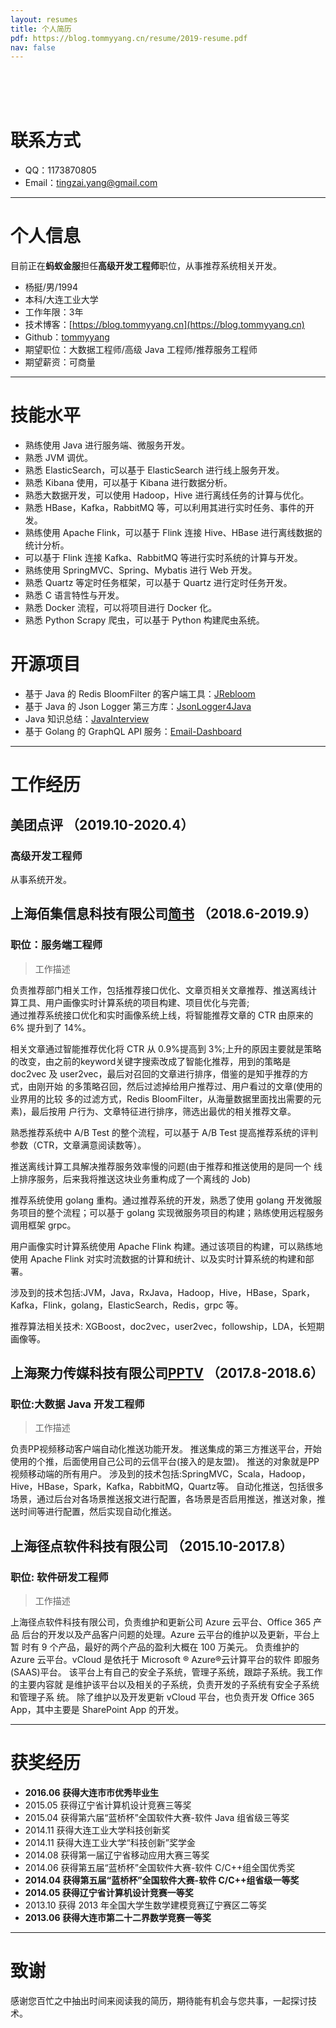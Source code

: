 ```yaml
---
layout: resumes
title: 个人简历
pdf: https://blog.tommyyang.cn/resume/2019-resume.pdf
nav: false
---
```

<br><br><br>
# 联系方式

- QQ：1173870805
- Email：tingzai.yang@gmail.com

---

# 个人信息
目前正在**蚂蚁金服**担任**高级开发工程师**职位，从事推荐系统相关开发。

 - 杨挺/男/1994
 - 本科/大连工业大学
 - 工作年限：3年
 - 技术博客：[https://blog.tommyyang.cn](https://blog.tommyyang.cn)
 - Github：[tommyyang](https://github.com/joyang1)
 - 期望职位：大数据工程师/高级 Java 工程师/推荐服务工程师
 - 期望薪资：可商量

---

# 技能水平
- 熟练使用 Java 进行服务端、微服务开发。
- 熟悉 JVM 调优。
- 熟悉 ElasticSearch，可以基于 ElasticSearch 进行线上服务开发。
- 熟悉 Kibana 使用，可以基于 Kibana 进行数据分析。
- 熟悉大数据开发，可以使用 Hadoop，Hive 进行离线任务的计算与优化。
- 熟悉 HBase，Kafka，RabbitMQ 等，可以利用其进行实时任务、事件的开发。
- 熟练使用 Apache Flink，可以基于 Flink 连接 Hive、HBase 进行离线数据的统计分析。
- 可以基于 Flink 连接 Kafka、RabbitMQ 等进行实时系统的计算与开发。
- 熟练使用 SpringMVC、Spring、Mybatis 进行 Web 开发。
- 熟悉 Quartz 等定时任务框架，可以基于 Quartz 进行定时任务开发。
- 熟悉 C 语言特性与开发。
- 熟悉 Docker 流程，可以将项目进行 Docker 化。
- 熟悉 Python Scrapy 爬虫，可以基于 Python 构建爬虫系统。

# 开源项目
- 基于 Java 的 Redis BloomFilter 的客户端工具：[JRebloom](https://github.com/RedisLabs/JReBloom)
- 基于 Java 的 Json Logger 第三方库：[JsonLogger4Java](https://github.com/joyang1/slf4j4json)
- Java 知识总结：[JavaInterview](https://github.com/joyang1/JavaInterview)
- 基于 Golang 的 GraphQL API 服务：[Email-Dashboard](https://github.com/Email-Dashboard/Email-Dashboard)

---

# 工作经历  

## 美团点评 （2019.10-2020.4）
### 高级开发工程师

从事系统开发。

## 上海佰集信息科技有限公司[简书](https://www.jianshu.com) （2018.6-2019.9）
### 职位：服务端工程师

>工作描述

负责推荐部门相关工作，包括推荐接口优化、文章页相关文章推荐、推送离线计 算工具、用户画像实时计算系统的项目构建、项目优化与完善;   
通过推荐系统接口优化和实时画像系统上线，将智能推荐文章的 CTR 由原来的 6% 提升到了 14%。

相关文章通过智能推荐优化将 CTR 从 0.9%提高到 3%;上升的原因主要就是策略 的改变，由之前的keyword关键字搜索改成了智能化推荐，用到的策略是doc2vec 及 user2vec，最后对召回的文章进行排序，借鉴的是知乎推荐的方式，由刚开始 的多策略召回，然后过滤掉给用户推荐过、用户看过的文章(使用的业界用的比较 多的过滤方式，Redis BloomFilter，从海量数据里面找出需要的元素)，最后按用 户行为、文章特征进行排序，筛选出最优的相关推荐文章。

熟悉推荐系统中 A/B Test 的整个流程，可以基于 A/B Test 提高推荐系统的评判参数（CTR，文章满意阅读数等）。

推送离线计算工具解决推荐服务效率慢的问题(由于推荐和推送使用的是同一个 线上排序服务，后来我将推送这块业务重构成了一个离线的 Job)

推荐系统使用 golang 重构。通过推荐系统的开发，熟悉了使用 golang 开发微服务项目的整个流程；可以基于 golang 实现微服务项目的构建；熟练使用远程服务调用框架 grpc。

用户画像实时计算系统使用 Apache Flink 构建。通过该项目的构建，可以熟练地使用 Apache Flink 对实时流数据的计算和统计、以及实时计算系统的构建和部署。

涉及到的技术包括:JVM，Java，RxJava，Hadoop，Hive，HBase，Spark，Kafka，Flink，golang，ElasticSearch，Redis，grpc 等。

推荐算法相关技术: XGBoost，doc2vec，user2vec，followship，LDA，长短期画像等。


## 上海聚力传媒科技有限公司[PPTV](http://www.pptv.com)  （2017.8-2018.6）
###  职位:大数据 Java 开发工程师

> 工作描述   

负责PP视频移动客户端自动化推送功能开发。
推送集成的第三方推送平台，开始使用的个推，后面使用自己公司的云信平台(接入的是友盟)。
推送的对象就是PP视频移动端的所有用户。
涉及到的技术包括:SpringMVC，Scala，Hadoop，Hive，HBase，Spark，Kafka，RabbitMQ，Quartz等。
自动化推送，包括很多场景，通过后台对各场景推送报文进行配置，各场景是否启用推送，推送对象，推送时间等进行配置，然后实现自动化推送。   

## 上海径点软件科技有限公司  （2015.10-2017.8）
###  职位: 软件研发工程师

> 工作描述   

上海径点软件科技有限公司，负责维护和更新公司 Azure 云平台、Office 365 产品 后台的开发以及产品客户问题的处理。Azure 云平台的维护以及更新，平台上暂 时有 9 个产品，最好的两个产品的盈利大概在 100 万美元。
负责维护的 Azure 云平台。vCloud 是依托于 Microsoft ® Azure®云计算平台的软件 即服务(SAAS)平台。 该平台上有自己的安全子系统，管理子系统，跟踪子系统。我工作的主要内容就 是维护该平台以及相关的子系统，负责开发的子系统有安全子系统和管理子系 统。
除了维护以及开发更新 vCloud 平台，也负责开发 Office 365 App，其中主要是 SharePoint App 的开发。

---

# 获奖经历
- **2016.06 获得大连市市优秀毕业生**
- 2015.05 获得辽宁省计算机设计竞赛三等奖
- 2015.04 获得第六届“蓝桥杯”全国软件大赛-软件 Java 组省级三等奖
- 2014.11 获得大连工业大学科技创新奖
- 2014.11 获得大连工业大学“科技创新”奖学金
- 2014.08 获得第一届辽宁省移动应用大赛三等奖
- 2014.06 获得第五届“蓝桥杯”全国软件大赛-软件 C/C++组全国优秀奖
- **2014.04 获得第五届“蓝桥杯”全国软件大赛-软件 C/C++组省级一等奖**
- **2014.05 获得辽宁省计算机设计竞赛一等奖**
- 2013.10 获得 2013 年全国大学生数学建模竞赛辽宁赛区二等奖
- **2013.06 获得大连市第二十二界数学竞赛一等奖**

---

# 致谢
感谢您百忙之中抽出时间来阅读我的简历，期待能有机会与您共事，一起探讨技术。
